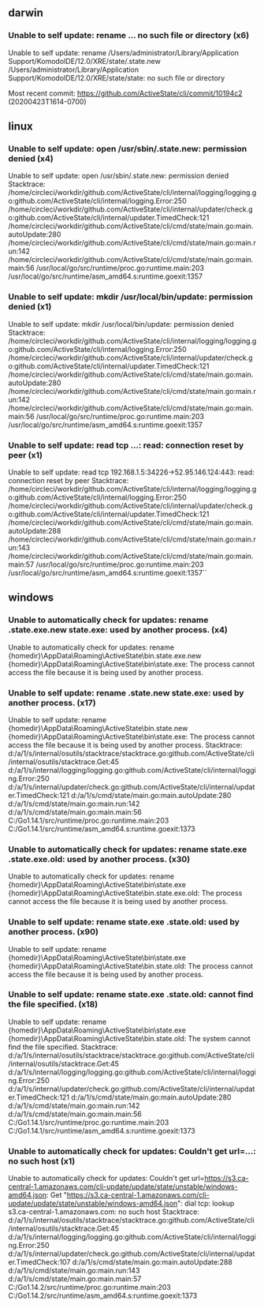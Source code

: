 ## darwin

### Unable to self update: rename ... no such file or directory (x6)

Unable to self update: rename /Users/administrator/Library/Application Support/KomodoIDE/12.0/XRE/state/.state.new /Users/administrator/Library/Application Support/KomodoIDE/12.0/XRE/state/state: no such file or directory

Most recent commit: https://github.com/ActiveState/cli/commit/10194c2 (20200423T1614-0700)

## linux

### Unable to self update: open /usr/sbin/.state.new: permission denied (x4)

Unable to self update: open /usr/sbin/.state.new: permission denied Stacktrace: /home/circleci/workdir/github.com/ActiveState/cli/internal/logging/logging.go:github.com/ActiveState/cli/internal/logging.Error:250 /home/circleci/workdir/github.com/ActiveState/cli/internal/updater/check.go:github.com/ActiveState/cli/internal/updater.TimedCheck:121 /home/circleci/workdir/github.com/ActiveState/cli/cmd/state/main.go:main.autoUpdate:280 /home/circleci/workdir/github.com/ActiveState/cli/cmd/state/main.go:main.run:142 /home/circleci/workdir/github.com/ActiveState/cli/cmd/state/main.go:main.main:56 /usr/local/go/src/runtime/proc.go:runtime.main:203 /usr/local/go/src/runtime/asm_amd64.s:runtime.goexit:1357

### Unable to self update: mkdir /usr/local/bin/update: permission denied (x1)

Unable to self update: mkdir /usr/local/bin/update: permission denied Stacktrace: /home/circleci/workdir/github.com/ActiveState/cli/internal/logging/logging.go:github.com/ActiveState/cli/internal/logging.Error:250 /home/circleci/workdir/github.com/ActiveState/cli/internal/updater/check.go:github.com/ActiveState/cli/internal/updater.TimedCheck:121 /home/circleci/workdir/github.com/ActiveState/cli/cmd/state/main.go:main.autoUpdate:280 /home/circleci/workdir/github.com/ActiveState/cli/cmd/state/main.go:main.run:142 /home/circleci/workdir/github.com/ActiveState/cli/cmd/state/main.go:main.main:56 /usr/local/go/src/runtime/proc.go:runtime.main:203 /usr/local/go/src/runtime/asm_amd64.s:runtime.goexit:1357

### Unable to self update: read tcp ...: read: connection reset by peer (x1)

Unable to self update: read tcp 192.168.1.5:34226->52.95.146.124:443: read: connection reset by peer Stacktrace: /home/circleci/workdir/github.com/ActiveState/cli/internal/logging/logging.go:github.com/ActiveState/cli/internal/logging.Error:250 /home/circleci/workdir/github.com/ActiveState/cli/internal/updater/check.go:github.com/ActiveState/cli/internal/updater.TimedCheck:121 /home/circleci/workdir/github.com/ActiveState/cli/cmd/state/main.go:main.autoUpdate:288 /home/circleci/workdir/github.com/ActiveState/cli/cmd/state/main.go:main.run:143 /home/circleci/workdir/github.com/ActiveState/cli/cmd/state/main.go:main.main:57 /usr/local/go/src/runtime/proc.go:runtime.main:203 /usr/local/go/src/runtime/asm_amd64.s:runtime.goexit:1357``

## windows

### Unable to automatically check for updates: rename .state.exe.new state.exe: used by another process. (x4)

Unable to automatically check for updates: rename {homedir}\AppData\Roaming\ActiveState\bin\.state.exe.new {homedir}\AppData\Roaming\ActiveState\bin\state.exe: The process cannot access the file because it is being used by another process.

### Unable to self update: rename .state.new state.exe: used by another process. (x17)

Unable to self update: rename {homedir}\AppData\Roaming\ActiveState\bin\.state.new {homedir}\AppData\Roaming\ActiveState\bin\state.exe: The process cannot access the file because it is being used by another process. Stacktrace: d:/a/1/s/internal/osutils/stacktrace/stacktrace.go:github.com/ActiveState/cli/internal/osutils/stacktrace.Get:45 d:/a/1/s/internal/logging/logging.go:github.com/ActiveState/cli/internal/logging.Error:250 d:/a/1/s/internal/updater/check.go:github.com/ActiveState/cli/internal/updater.TimedCheck:121 d:/a/1/s/cmd/state/main.go:main.autoUpdate:280 d:/a/1/s/cmd/state/main.go:main.run:142 d:/a/1/s/cmd/state/main.go:main.main:56 C:/Go1.14.1/src/runtime/proc.go:runtime.main:203 C:/Go1.14.1/src/runtime/asm_amd64.s:runtime.goexit:1373

### Unable to automatically check for updates: rename state.exe .state.exe.old: used by another process. (x30)

Unable to automatically check for updates: rename {homedir}\AppData\Roaming\ActiveState\bin\state.exe {homedir}\AppData\Roaming\ActiveState\bin\.state.exe.old: The process cannot access the file because it is being used by another process.

### Unable to self update: rename state.exe .state.old: used by another process. (x90)

Unable to self update: rename {homedir}\AppData\Roaming\ActiveState\bin\state.exe {homedir}\AppData\Roaming\ActiveState\bin\.state.old: The process cannot access the file because it is being used by another process.

### Unable to self update: rename state.exe .state.old: cannot find the file specified. (x18)

Unable to self update: rename {homedir}\AppData\Roaming\ActiveState\bin\state.exe {homedir}\AppData\Roaming\ActiveState\bin\.state.old: The system cannot find the file specified. Stacktrace: d:/a/1/s/internal/osutils/stacktrace/stacktrace.go:github.com/ActiveState/cli/internal/osutils/stacktrace.Get:45 d:/a/1/s/internal/logging/logging.go:github.com/ActiveState/cli/internal/logging.Error:250 d:/a/1/s/internal/updater/check.go:github.com/ActiveState/cli/internal/updater.TimedCheck:121 d:/a/1/s/cmd/state/main.go:main.autoUpdate:280 d:/a/1/s/cmd/state/main.go:main.run:142 d:/a/1/s/cmd/state/main.go:main.main:56 C:/Go1.14.1/src/runtime/proc.go:runtime.main:203 C:/Go1.14.1/src/runtime/asm_amd64.s:runtime.goexit:1373

### Unable to automatically check for updates: Couldn't get url=...: no such host (x1)

Unable to automatically check for updates: Couldn't get url=https://s3.ca-central-1.amazonaws.com/cli-update/update/state/unstable/windows-amd64.json: Get "https://s3.ca-central-1.amazonaws.com/cli-update/update/state/unstable/windows-amd64.json": dial tcp: lookup s3.ca-central-1.amazonaws.com: no such host Stacktrace: d:/a/1/s/internal/osutils/stacktrace/stacktrace.go:github.com/ActiveState/cli/internal/osutils/stacktrace.Get:45 d:/a/1/s/internal/logging/logging.go:github.com/ActiveState/cli/internal/logging.Error:250 d:/a/1/s/internal/updater/check.go:github.com/ActiveState/cli/internal/updater.TimedCheck:107 d:/a/1/s/cmd/state/main.go:main.autoUpdate:288 d:/a/1/s/cmd/state/main.go:main.run:143 d:/a/1/s/cmd/state/main.go:main.main:57 C:/Go1.14.2/src/runtime/proc.go:runtime.main:203 C:/Go1.14.2/src/runtime/asm_amd64.s:runtime.goexit:1373
